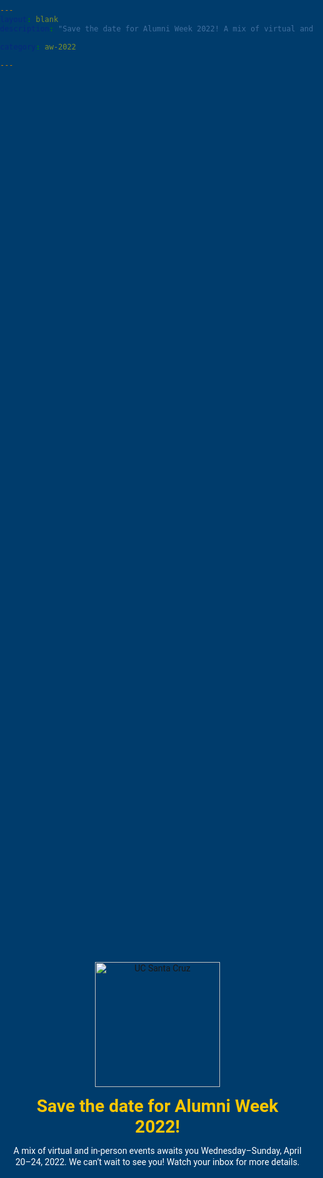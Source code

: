 ```yaml
---
layout: blank
description: "Save the date for Alumni Week 2022! A mix of virtual and in-person events awaits you Wednesday–Sunday, April 20–24, 2022. We can't wait to see you! Watch your inbox for more details. "

category: aw-2022

---
```

<div class="wrap">
  <div class="content">
    <a href="https://www.ucsc.edu"><img src="https://alumniweekend.ucsc.edu/assets/images/uc-santa-cruz-reverse.svg" alt="UC Santa Cruz" class="logo"></a>
    <h1>Save the date for Alumni Week 2022!</h1>
    <p>A mix of virtual and in-person events awaits you Wednesday–Sunday, April 20–24, 2022. We can’t wait to see you! Watch your inbox for more details.</p>
  </div>
</div>

<style>
body,
html {
  background: url("https://alumniweekend.ucsc.edu/assets/images/2022/background-2022.jpg")no-repeat #003c6c;
  background-position: center center;
  background-size: cover;
  color: #fff;
  font-family: "Roboto", sans-serif;
  height: 100%;
  margin: 0;
  padding: 0;
  width: 100%
}

.wrap {
  display: block;
  height: 100%;
  margin: 0 auto;
  position: relative;
  text-align: center;
  top: 35%;
  width: 100%
}

.content {
  display: block;
  margin: 0 auto;
  max-width: 800px;
  padding: 1em;
}

.logo {
  width: 200px;
}

h1 {
  color: #fdc700;
  margin: .5em;
}

p {
  line-height: 1.25em;
  margin: .5em;
}
</style>


